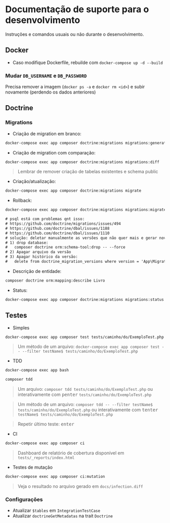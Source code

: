 # Documentação de suporte para o desenvolvimento

Instruções e comandos usuais ou não durante o desenvolvimento.

## Docker

- Caso modifique Dockerfile, rebuilde com ``docker-compose up -d --build``

### Mudar `DB_USERNAME` e `DB_PASSWORD`

Precisa remover a imagem (`docker ps -a` e `docker rm <id>`) e subir novamente (perdendo os dados anteriores)

## Doctrine

### Migrations

- Criação de migration em branco:
```sh
docker-compose exec app composer doctrine:migrations migrations:generate
```

- Criação de migration com comparação:
```sh
docker-compose exec app composer doctrine:migrations migrations:diff
```

> Lembrar de remover criação de tabelas existentes e schema public

- Criação/atualização:
```sh
docker-compose exec app composer doctrine:migrations migrate
```

- Rollback:
```sh
docker-compose exec app composer doctrine:migrations migrations:migrate prev
```
```txt
# psql está com problemas qnt isso:
# https://github.com/doctrine/migrations/issues/494
# https://github.com/doctrine/dbal/issues/1188
# https://github.com/doctrine/dbal/issues/1110
# solução: deletar manualmente as versões que não quer mais e gerar novamente com:
# 1) drop database:
#   composer doctrine orm:schema-tool:drop -- --force
# 2) Apagar arquivo da versão
# 3) Apagar histórico da versão:
#   delete from doctrine_migration_versions where version = 'App\Migrations\Doctrine\Version20210305010330';
```

- Descrição de entidade:
```sh
composer doctrine orm:mapping:describe Livro
```

- Status:
```sh
docker-compose exec app composer doctrine:migrations migrations:status
```

## Testes

- Simples
```sh
docker-compose exec app composer test tests/caminho/do/ExemploTest.php
```
> Um método de um arquivo: ``docker-compose exec app composer test -- --filter testName$ tests/caminho/do/ExemploTest.php``

- TDD
```sh
docker-compose exec app bash
```
```sh
composer tdd
```
> Um arquivo: ``composer tdd tests/caminho/do/ExemploTest.php`` ou interativamente com <kbd>p</kbd><kbd>enter</kbd> ``tests/caminho/do/ExemploTest.php``

> Um método de um arquivo: ``composer tdd -- --filter testName$ tests/caminho/do/ExemploTest.php`` ou interativamente com <kbd>t</kbd><kbd>enter</kbd> ``testName$ tests/caminho/do/ExemploTest.php``

> Repetir último teste: <kbd>enter</kbd>

- CI
```sh
docker-compose exec app composer ci
```
> Dashboard de relatório de cobertura disponível em `tests/_reports/index.html`

- Testes de mutação
```sh
docker-compose exec app composer ci:mutation
```

> Veja o resultado no arquivo gerado em `docs/infection.diff`

### Configurações

- Atualizar `$tables` em `IntegrationTestCase`
- Atualizar `doctrineGetMetadatas` na trait `Doctrine`
